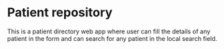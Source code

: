 
# Patient repository
This is a patient directory web app where user can fill the details of any patient in the form and can search for any patient in the local search field.
